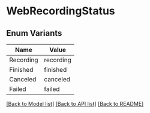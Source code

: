 # WebRecordingStatus

## Enum Variants

| Name | Value |
|---- | -----|
| Recording | recording |
| Finished | finished |
| Canceled | canceled |
| Failed | failed |


[[Back to Model list]](../README.md#documentation-for-models) [[Back to API list]](../README.md#documentation-for-api-endpoints) [[Back to README]](../README.md)


